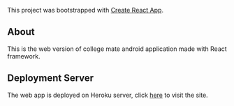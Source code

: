 This project was bootstrapped with [Create React App](https://github.com/facebook/create-react-app).

## About

This is the web version of college mate android application made with React framework.

## Deployment Server

The web app is deployed on Heroku server, click [here](https://collegemate-api.herokuapp.com/#/homepage) to visit the site.

